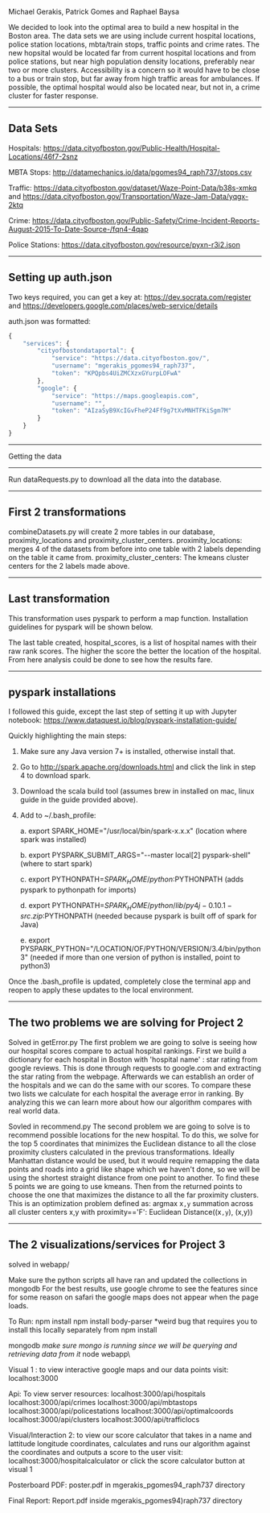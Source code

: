 Michael Gerakis, Patrick Gomes and Raphael Baysa

We decided to look into the optimal area to build a new hospital in the Boston area. The data sets we are using include current hospital locations, police station locations, mbta/train stops, traffic points and crime rates. The new hopsital would be located far from current hospital locations and from police stations, but near high population density locations, preferably near two or more clusters. Accessibility is a concern so it would have to be close to a bus or train stop, but far away from high traffic areas for ambulances. If possible, the optimal hospital would also be located near, but not in, a crime cluster for faster response. 

---
Data Sets
---

Hospitals: https://data.cityofboston.gov/Public-Health/Hospital-Locations/46f7-2snz

MBTA Stops: http://datamechanics.io/data/pgomes94_raph737/stops.csv

Traffic: https://data.cityofboston.gov/dataset/Waze-Point-Data/b38s-xmkq and https://data.cityofboston.gov/Transportation/Waze-Jam-Data/yqgx-2ktq

Crime: https://data.cityofboston.gov/Public-Safety/Crime-Incident-Reports-August-2015-To-Date-Source-/fqn4-4qap

Police Stations: https://data.cityofboston.gov/resource/pyxn-r3i2.json

---
Setting up auth.json
---

Two keys required, you can get a key at: https://dev.socrata.com/register and https://developers.google.com/places/web-service/details

auth.json was formatted:
```javascript
{
    "services": {
        "cityofbostondataportal": {
            "service": "https://data.cityofboston.gov/",
            "username": "mgerakis_pgomes94_raph737",
            "token": "KPQpbs4UiZMCXzxGYurpLOFwA"
        },
        "google": {
        	"service": "https://maps.googleapis.com",
        	"username": "",
        	"token": "AIzaSyB9XcIGvFheP24Ff9g7tXvMNHTFKiSgm7M"
        }
    }
}
```

---
Getting the data
___

Run dataRequests.py to download all the data into the database.

---
First 2 transformations
---

combineDatasets.py will create 2 more tables in our database, proximity_locations and proximity_cluster_centers.
	proximity_locations: merges 4 of the datasets from before into one table with 2 labels depending on the table it came from.
	proximity_cluster_centers: The kmeans cluster centers for the 2 labels made above. 

---
Last transformation
--- 

This transformation uses pyspark to perform a map function. Installation guidelines for pyspark will be shown below.

The last table created, hospital_scores, is a list of hospital names with their raw rank scores. The higher the score the better the location of the hospital. From here analysis could be done to see how the results fare.

---
pyspark installations
---

I followed this guide, except the last step of setting it up with Jupyter notebook: https://www.dataquest.io/blog/pyspark-installation-guide/

Quickly highlighting the main steps:

1. Make sure any Java version 7+ is installed, otherwise install that.

2.  Go to http://spark.apache.org/downloads.html and click the link in step 4 to download spark.

3. Download the scala build tool (assumes brew in installed on mac, linux guide in the guide provided above).

4. Add to ~/.bash_profile:
	
	a. export SPARK_HOME="/usr/local/bin/spark-x.x.x" (location where spark was installed)
	
	b. export PYSPARK_SUBMIT_ARGS="--master local[2] pyspark-shell" (where to start spark)
	
	c. export PYTHONPATH=$SPARK_HOME/python:$PYTHONPATH (adds pyspark to pythonpath for imports)
	
	d. export PYTHONPATH=$SPARK_HOME/python/lib/py4j-0.10.1-src.zip:$PYTHONPATH (needed because pyspark is built off of spark for Java)
	
	e. export PYSPARK_PYTHON="/LOCATION/OF/PYTHON/VERSION/3.4/bin/python3" (needed if more than one version of python is installed, point to python3)

Once the .bash_profile is updated, completely close the terminal app and reopen to apply these updates to the local environment.

---
The two problems we are solving for Project 2
---
Solved in getError.py
The first problem we are going to solve is seeing how our hospital scores compare to actual hospital rankings. First we build a dictionary for each hospital in Boston with 'hospital name' : star rating from google reviews. This is done through requests to google.com and extracting the star rating from the webpage. Afterwards we can establish an order of the hospitals and we can do the same with our scores. To compare these two lists we calculate for each hospital the average error in ranking. By analyzing this we can learn more about how our algorithm compares with real world data.

Sovled in recommend.py
The second problem we are going to solve is to recommend possible locations for the new hospital. To do this, we solve for the top 5 coordinates that minimizes the Euclidean distance to all the close proximity clusters calculated in the previous transformations. Ideally Manhattan distance would be used, but it would require remapping the data points and roads into a grid like shape which we haven't done, so we will be using the shortest straight distance from one point to another. To find these 5 points we are going to use kmeans.
Then from the returned points to choose the one that maximizes the distance to all the far proximity clusters. This is an optimization problem defined as:
argmax x`,y` summation across all cluster centers x,y with proximity=='F': Euclidean Distance((x`,y`), (x,y))

---
The 2 visualizations/services for Project 3
---

solved in webapp/ 

Make sure the python scripts all have ran and updated the collections in mongodb
For the best results, use google chrome to see the features since for some reason on safari
the google maps does not appear when the page loads.

To Run:
npm install
npm install body-parser *weird bug that requires you to install this locally separately from npm install

mongodb *make sure mongo is running since we will be querying and retrieving data from it*
node webapp\ 

Visual 1 :
to view interactive google maps and our data points visit:
localhost:3000

Api:
To view server resources:
localhost:3000/api/hospitals
localhost:3000/api/crimes
localhost:3000/api/mbtastops
localhost:3000/api/policestations
localhost:3000/api/optimalcoords
localhost:3000/api/clusters
localhost:3000/api/trafficlocs

Visual/Interaction 2:
to view our score calculator that takes in a name and lattitude longitude coordinates, calculates and runs our algorithm against the coordinates and outputs a score to the user visit:
localhost:3000/hospitalcalculator or click the score calculator button at visual 1

Posterboard PDF:
poster.pdf in mgerakis_pgomes94_raph737 directory

Final Report: 
Report.pdf inside mgerakis_pgomes94)raph737 directory


